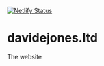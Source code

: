 [![Netlify Status](https://api.netlify.com/api/v1/badges/502c24c2-1881-48fb-bae4-9655f137f5d3/deploy-status)](https://app.netlify.com/sites/naughty-franklin-56c767/deploys)

# davidejones.ltd
The website
